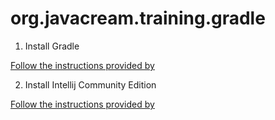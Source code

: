 # org.javacream.training.gradle

1. Install Gradle

[Follow the instructions provided by](https://docs.gradle.org/current/userguide/installation.html)

2. Install Intellij Community Edition

[Follow the instructions provided by](https://www.jetbrains.com/idea/download)
